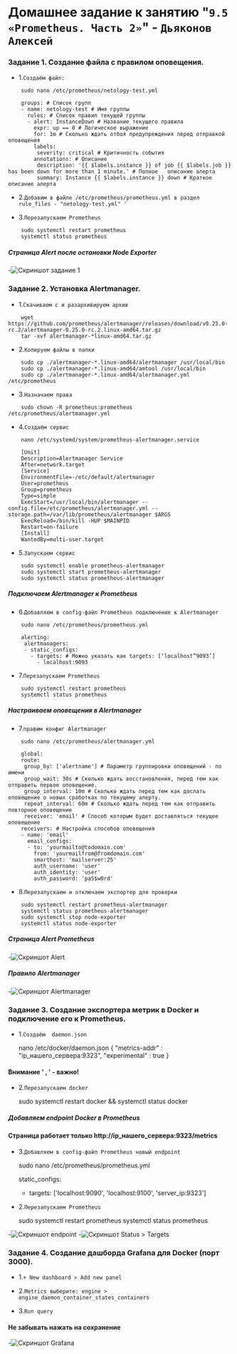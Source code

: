 # Домашнее задание к занятию "`9.5 «Prometheus. Часть 2»`" - `Дьяконов Алексей`

### Задание 1. Создание файла с правилом оповещения.

- 1.` Создаём файл: `

```
    sudo nano /etc/prometheus/netology-test.yml

    groups: # Список групп
    - name: netology-test # Имя группы
      rules: # Список правил текущей группы
      - alert: InstanceDown # Название текущего правила
        expr: up == 0 # Логическое выражение
        for: 1m # Сколько ждать отбоя предупреждения перед отправкой оповещения
        labels:
         severity: critical # Критичность события
        annotations: # Описание
         description: '{{ $labels.instance }} of job {{ $labels.job }} has been down for more than 1 minute.' # Полное   описание алерта
         summary: Instance {{ $labels.instance }} down # Краткое описание алерта
```

- 2.` Добавим в файле /etc/prometheus/prometheus.yml в раздел rule_files - "netology-test.yml" '   `

   
- 3.`Перезапускаем Prometheus`

```
    sudo systemctl restart prometheus
    systemctl status prometheus
```

##### Страница Alert после остановки Node Exporter

-![Скриншот задание 1](./img/1.jpg)



### Задание 2. Установка Alertmanager.

- 1.`Скачиваем c и разархивируем архив`

```
    wget https://github.com/prometheus/alertmanager/releases/download/v0.25.0-rc.2/alertmanager-0.25.0-rc.2.linux-amd64.tar.gz
    tar -xvf alertmanager-*linux-amd64.tar.gz
```

- 2.`Копируем файлы в папки`

```
    sudo cp ./alertmanager-*.linux-amd64/alertmanager /usr/local/bin
    sudo cp ./alertmanager-*.linux-amd64/amtool /usr/local/bin
    sudo cp ./alertmanager-*.linux-amd64/alertmanager.yml /etc/prometheus
```

- 3.`Назначаем права`

```
    sudo chown -R prometheus:prometheus /etc/prometheus/alertmanager.yml
```

- 4.`Создаём сервис`

```
    nano /etc/systemd/system/prometheus-alertmanager.service

    [Unit]
    Description=Alertmanager Service
    After=network.target
    [Service]
    EnvironmentFile=-/etc/default/alertmanager
    User=prometheus
    Group=prometheus
    Type=simple
    ExecStart=/usr/local/bin/alertmanager --config.file=/etc/prometheus/alertmanager.yml --storage.path=/var/lib/prometheus/alertmanager $ARGS
    ExecReload=/bin/kill -HUP $MAINPID
    Restart=on-failure
    [Install]
    WantedBy=multi-user.target
```

- 5.`Запускаем сервис`

```
    sudo systemctl enable prometheus-alertmanager
    sudo systemctl start prometheus-alertmanager
    sudo systemctl status prometheus-alertmanager
```
##### Подключаем Alertmanager  к Prometheus   

- 6.`Добавляем в сonfig-файл Prometheus подключение к Alertmanager `

```
    sudo nano /etc/prometheus/prometheus.yml

    alerting:
     alertmanagers:
     - static_configs:
       - targets: # Можно указать как targets: [‘localhost”9093’]
         - localhost:9093
```

- 7.`Перезапускаем Prometheus`

```
    sudo systemctl restart prometheus
    systemctl status prometheus
```

##### Настраиваем оповещения в Alertmanager

- 7.`правим конфиг Alertmanager`
```
    sudo nano /etc/prometheus/alertmanager.yml

    global:
    route:
     group_by: ['alertname'] # Параметр группировки оповещений - по имени
     group_wait: 30s # Сколько ждать восстановления, перед тем как отправить первое оповещение.
     group_interval: 10m # Сколько ждать перед тем как дослать оповещение о новых сработках по текущему алерту.
     repeat_interval: 60m # Сколько ждать перед тем как отправить повторное оповещение
     receiver: 'email' # Способ которым будет доставляться текущее оповещение
    receivers: # Настройка способов оповещения
    - name: 'email'
      email_configs:
      - to: 'yourmailto@todomain.com'
        from: 'yourmailfrom@fromdomain.com'
        smarthost: 'mailserver:25'
        auth_username: 'user'
        auth_identity: 'user'
        auth_password: 'paS$w0rd'
```

- 8.`Перезапускаем и отключаем экспортер для проверки`

```
    sudo systemctl restart prometheus-alertmanager
    systemctl status prometheus-alertmanager
    sudo systemctl stop node-exporter
    systemctl status node-exporter
```

##### Страница Alert Prometheus

-![Скриншот Alert](./img/2_1.jpg)

##### Правило Alertmanager

-![Скриншот Alertmanager](./img/2_2.jpg)



### Задание 3. Создание экспортера метрик в Docker и подключение его  к Prometheus.

- 1.`Создаём  daemon.json`

    nano /etc/docker/daemon.json
    {
     "metrics-addr" : "ip_нашего_сервера:9323",
     "experimental" : true
    }

#### Внимание ' , ' - важно!

- 2.`Перезапускаем docker`

    sudo systemctl restart docker && systemctl status docker

##### Добавляем endpoint Docker в Prometheus 

#### Страница работает только http://ip_нашего_сервера:9323/metrics

- 3.`Добавляем в сonfig-файл Prometheus новый endpoint`

    sudo nano /etc/prometheus/prometheus.yml

    static_configs:
    - targets: ['localhost:9090', 'localhost:9100', 'server_ip:9323']   

- 2.`Перезапускаем Prometheus`

    sudo systemctl restart prometheus
    systemctl status prometheus

-![Скриншот endpoint](./img/3_1.jpg)
-![Скриншот Status > Targets](./img/3_2.jpg)


### Задание 4. Создание дашборда Grafana для Docker (порт 3000).

- 1.`+ New dashboard > Add new panel`

- 2.`Metrics выберите: engine > engine_daemon_container_states_containers`

- 3.`Run query`

#### Не забывать нажать на сохранение


-![Скриншот Grafana](./img/4.jpg)

